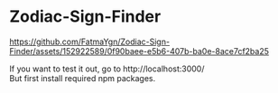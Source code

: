 # Zodiac-Sign-Finder



https://github.com/FatmaYgn/Zodiac-Sign-Finder/assets/152922589/0f90baee-e5b6-407b-ba0e-8ace7cf2ba25



If you want to test it out, go to http://localhost:3000/
<br>
But first install required npm packages.
